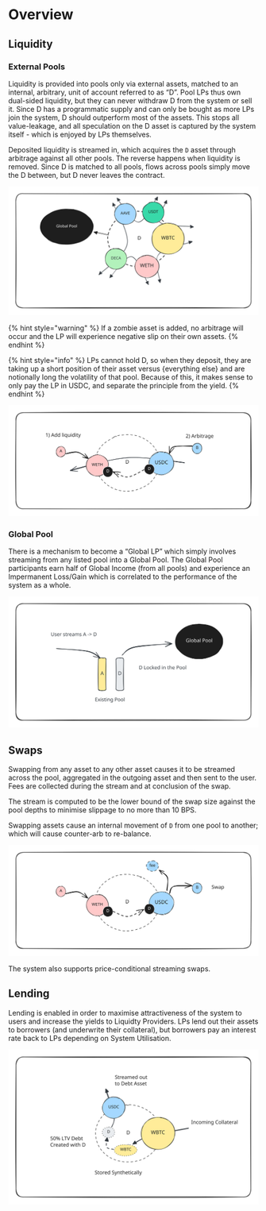 # Overview

## Liquidity

### External Pools

Liquidity is provided into pools only via external assets, matched to an internal, arbitrary, unit of account referred to as “D”. Pool LPs thus own dual-sided liquidity, but they can never withdraw D from the system or sell it. Since D has a programmatic supply and can only be bought as more LPs join the system, D should outperform most of the assets. This stops all value-leakage, and all speculation on the D asset is captured by the system itself - which is enjoyed by LPs themselves.&#x20;

Deposited liquidity is streamed in, which acquires the `D` asset through arbitrage against all other pools. The reverse happens when liquidity is removed. Since D is matched to all pools, flows across pools simply move the D between, but D never leaves the contract.

<img src="../.gitbook/assets/file.excalidraw (5).svg" alt="" class="gitbook-drawing">

{% hint style="warning" %}
If a zombie asset is added, no arbitrage will occur and the LP will experience negative slip on their own assets.&#x20;
{% endhint %}

{% hint style="info" %}
&#x20;LPs cannot hold D, so when they deposit, they are taking up a short position of their asset versus {everything else} and are notionally long the volatility of that pool. Because of this, it makes sense to only pay the LP in USDC, and separate the principle from the yield.&#x20;
{% endhint %}

<img src="../.gitbook/assets/file.excalidraw (6).svg" alt="" class="gitbook-drawing">

### Global Pool

There is a mechanism to become a “Global LP” which simply involves streaming from any listed pool into a Global Pool. The Global Pool participants earn half of Global Income (from all pools) and experience an Impermanent Loss/Gain which is correlated to the performance of the system as a whole.&#x20;

<img src="../.gitbook/assets/file.excalidraw (4) (1).svg" alt="" class="gitbook-drawing">

## Swaps

Swapping from any asset to any other asset causes it to be streamed across the pool, aggregated in the outgoing asset and then sent to the user. Fees are collected during the stream and at conclusion of the swap.&#x20;

The stream is computed to be the lower bound of the swap size against the pool depths to minimise slippage to no more than 10 BPS.&#x20;

Swapping assets cause an internal movement of `D` from one pool to another; which will cause counter-arb to re-balance.&#x20;

<img src="../.gitbook/assets/file.excalidraw (23).svg" alt="" class="gitbook-drawing">

The system also supports price-conditional streaming swaps.&#x20;

## Lending

Lending is enabled in order to maximise attractiveness of the system to users and increase the yields to Liquidty Providers. LPs lend out their assets to borrowers (and underwrite their collateral), but borrowers pay an interest rate back to LPs depending on System Utilisation.&#x20;

<img src="../.gitbook/assets/file.excalidraw (25).svg" alt="" class="gitbook-drawing">

###

